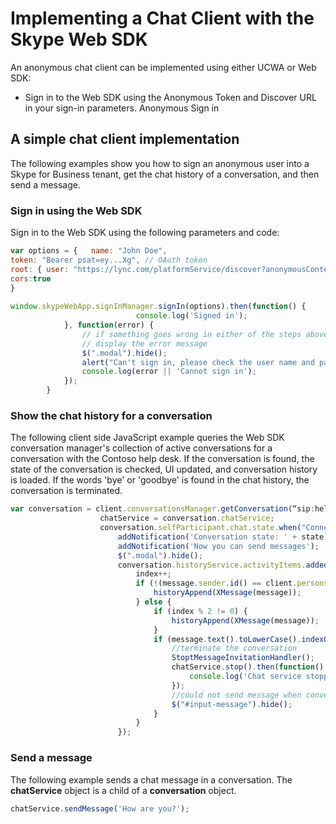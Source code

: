 # Implementing a Chat Client with the Skype Web SDK

An anonymous chat client can be implemented using either UCWA or Web SDK:
 
- Sign in to the Web SDK using the Anonymous Token and Discover URL in your sign-in parameters.
Anonymous Sign in 

## A simple chat client implementation
The following examples show you how to sign an anonymous user into a Skype for Business tenant, get the chat history of a conversation, and then send a message.

 
### Sign in using the Web SDK 
Sign in to the Web SDK using the following parameters and code:

```JavaScript 
var options = {   name: "John Doe",
token: "Bearer psat=ey...Xg", // OAuth token
root: { user: "https://lync.com/platformService/discover?anonymousContext=psat%3dey...Xg" },
cors:true
}
 
window.skypeWebApp.signInManager.signIn(options).then(function() {
                            console.log('Signed in');
            }, function(error) {
                // if something goes wrong in either of the steps above,
                // display the error message
                $(".modal").hide();
                alert("Can't sign in, please check the user name and password.");
                console.log(error || 'Cannot sign in');
            });
        }
 ```
 
### Show the chat history for a conversation

The following client side JavaScript example queries the Web SDK conversation manager's collection of active conversations for
a conversation with the Contoso help desk. If the conversation is found, the state of the conversation is checked, UI updated, and conversation history is loaded. If the words 'bye' or 'goodbye' is
found in the chat history, the conversation is terminated.


```JavaScript
var conversation = client.conversationsManager.getConversation(“sip:helpdesk@contoso.com”);
                    chatService = conversation.chatService;
                    conversation.selfParticipant.chat.state.when("Connected", function (state) {
                        addNotification('Conversation state: ' + state);
                        addNotification('Now you can send messages');
                        $(".modal").hide();
                        conversation.historyService.activityItems.added(function(message) {
                            index++;
                            if (!(message.sender.id() == client.personsAndGroupsManager.mePerson.id())) {
                                historyAppend(XMessage(message));
                            } else {
                                if (index % 2 != 0) {
                                    historyAppend(XMessage(message));
                                }
                                if (message.text().toLowerCase().indexOf('bye') > -1 || message.text().toLowerCase().indexOf(' goodbye') > -1) {
                                    //terminate the conversation
                                    StoptMessageInvitationHandler();
                                    chatService.stop().then(function() {
                                        console.log('Chat service stopped');
                                    });
                                    //could not send message when conversation stoped.
                                    $("#input-message").hide();
                                }
                            }
                        });
```
 
### Send a message
The following example sends a chat message in a conversation. The **chatService** object is a child of a **conversation** object.
```JavaScript
chatService.sendMessage('How are you?');
 ```
 
 